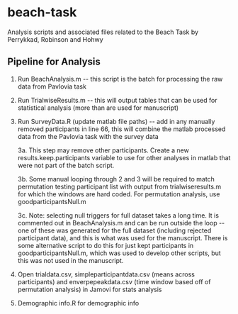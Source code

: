 # beach-task
Analysis scripts and associated files related to the Beach Task by Perrykkad, Robinson and Hohwy

## Pipeline for Analysis

1. Run BeachAnalysis.m -- this script is the batch for processing the raw data from Pavlovia task

2. Run TrialwiseResults.m -- this will output tables that can be used for statistical analysis (more than are used for manuscript)

3. Run SurveyData.R (update matlab file paths)  -- add in any manually removed participants in line 66, this will combine the matlab processed data from the Pavlovia task with the survey data

   3a. This step may remove other participants. Create a new results.keep.participants variable to use for other analyses in matlab that were not part of the batch script.

   3b. Some manual looping through 2 and 3 will be required to match permutation testing participant list with output from trialwiseresults.m for which the windows are hard coded. For permutation analysis, use goodparticipantsNull.m 

   3c. Note: selecting null triggers for full dataset takes a long time. It is commented out in BeachAnalysis.m and can be run outside the loop -- one of these was generated for the full dataset (including rejected participant data), and this is what was used for the manuscript. There is some alternative script to do this for just kept participants in goodparticipantsNull.m, which was used to develop other scripts, but this was not used in the manuscript. 

4. Open trialdata.csv, simpleparticipantdata.csv (means across participants) and enverpepeakdata.csv (time window based off of permutation analysis) in Jamovi for stats analysis

5. Demographic info.R for demographic info

